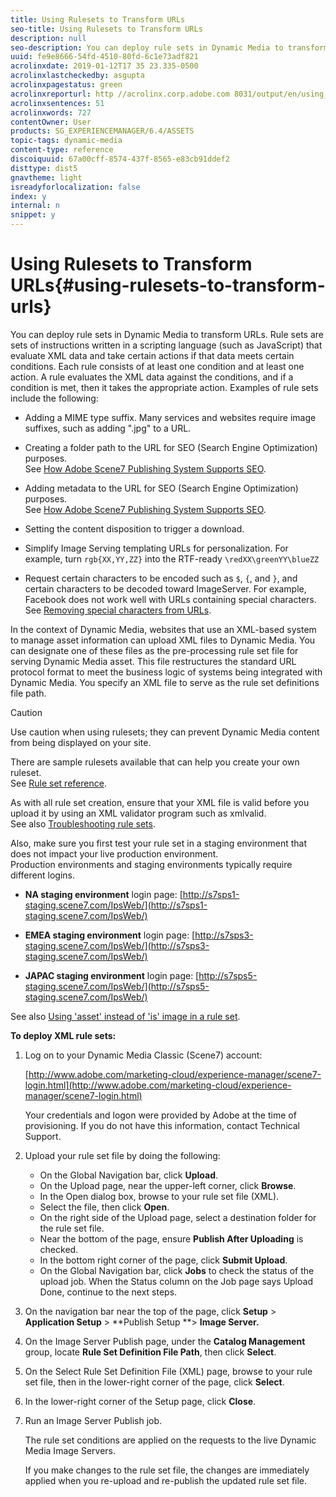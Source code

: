 ```yaml
---
title: Using Rulesets to Transform URLs
seo-title: Using Rulesets to Transform URLs
description: null
seo-description: You can deploy rule sets in Dynamic Media to transform URLs. Rule sets are sets of instructions written in a scripting language (such as JavaScript) that evaluate XML data and take certain actions if that data meets certain conditions. 
uuid: fe9e8666-54fd-4510-80fd-6c1e73adf821
acrolinxdate: 2019-01-12T17 35 23.335-0500
acrolinxlastcheckedby: asgupta
acrolinxpagestatus: green
acrolinxreporturl: http //acrolinx.corp.adobe.com 8031/output/en/using_rulesets_to_transform_urls_krs_workflow_f3c2f2ccebf6138e_197_report.xml
acrolinxsentences: 51
acrolinxwords: 727
contentOwner: User
products: SG_EXPERIENCEMANAGER/6.4/ASSETS
topic-tags: dynamic-media
content-type: reference
discoiquuid: 67a00cff-8574-437f-8565-e83cb91ddef2
disttype: dist5
gnavtheme: light
isreadyforlocalization: false
index: y
internal: n
snippet: y
---
```


# Using Rulesets to Transform URLs{#using-rulesets-to-transform-urls}

You can deploy rule sets in Dynamic Media to transform URLs. Rule sets are sets of instructions written in a scripting language (such as JavaScript) that evaluate XML data and take certain actions if that data meets certain conditions. Each rule consists of at least one condition and at least one action. A rule evaluates the XML data against the conditions, and if a condition is met, then it takes the appropriate action. Examples of rule sets include the following:

* Adding a MIME type suffix. Many services and websites require image suffixes, such as adding ".jpg" to a URL.
* Creating a folder path to the URL for SEO (Search Engine Optimization) purposes.  
  See [How Adobe Scene7 Publishing System Supports SEO](https://marketing.adobe.com/resources/help/en_US/s7/s7_seo.pdf).  

* Adding metadata to the URL for SEO (Search Engine Optimization) purposes.  
  See [How Adobe Scene7 Publishing System Supports SEO](https://marketing.adobe.com/resources/help/en_US/s7/s7_seo.pdf).  

* Setting the content disposition to trigger a download.
* Simplify Image Serving templating URLs for personalization. For example, turn `rgb{XX,YY,ZZ}` into the RTF-ready `\redXX\greenYY\blueZZ`

* Request certain characters to be encoded such as `$`, `{`, and `}`, and certain characters to be decoded toward ImageServer. For example, Facebook does not work well with URLs containing special characters.  
  See [Removing special characters from URLs](https://helpx.adobe.com/experience-manager/scene7/kb/base/scene7-rulesets/remove-special-characters-urls.html).

In the context of Dynamic Media, websites that use an XML-based system to manage asset information can upload XML files to Dynamic Media. You can designate one of these files as the pre-processing rule set file for serving Dynamic Media asset. This file restructures the standard URL protocol format to meet the business logic of systems being integrated with Dynamic Media. You specify an XML file to serve as the rule set definitions file path.

>[!CAUTION]
>
>Use caution when using rulesets; they can prevent Dynamic Media content from being displayed on your site.

There are sample rulesets available that can help you create your own ruleset.  
See [Rule set reference](https://marketing.adobe.com/resources/help/en_US/s7/is_ir_api/is_api/image_catalog/c_rule_set_reference.html).

As with all rule set creation, ensure that your XML file is valid before you upload it by using an XML validator program such as xmlvalid.  
See also [Troubleshooting rule sets](https://helpx.adobe.com/experience-manager/scene7/kb/base/scene7-rulesets/scene7-ruleset-troubleshooting.html).

Also, make sure you first test your rule set in a staging environment that does not impact your live production environment.  
Production environments and staging environments typically require different logins.

* **NA staging environment** login page: [http://s7sps1-staging.scene7.com/IpsWeb/](http://s7sps1-staging.scene7.com/IpsWeb/)

* **EMEA staging environment** login page: [http://s7sps3-staging.scene7.com/IpsWeb/](http://s7sps3-staging.scene7.com/IpsWeb/)

* **JAPAC staging environment** login page: [http://s7sps5-staging.scene7.com/IpsWeb/](http://s7sps5-staging.scene7.com/IpsWeb/)

See also [Using 'asset' instead of 'is' image in a rule set](https://helpx.adobe.com/experience-manager/scene7/kb/base/scene7-rulesets/ruleset-asset-instead-image.html).

**To deploy XML rule sets:**

1. Log on to your Dynamic Media Classic (Scene7) account:

   [http://www.adobe.com/marketing-cloud/experience-manager/scene7-login.html](http://www.adobe.com/marketing-cloud/experience-manager/scene7-login.html)

   Your credentials and logon were provided by Adobe at the time of provisioning. If you do not have this information, contact Technical Support.

1. Upload your rule set file by doing the following:

    * On the Global Navigation bar, click **Upload**.
    * On the Upload page, near the upper-left corner, click **Browse**.
    * In the Open dialog box, browse to your rule set file (XML).
    * Select the file, then click **Open**.
    * On the right side of the Upload page, select a destination folder for the rule set file.
    * Near the bottom of the page, ensure **Publish After Uploading** is checked.
    * In the bottom right corner of the page, click **Submit Upload**.
    * On the Global Navigation bar, click **Jobs** to check the status of the upload job. When the Status column on the Job page says Upload Done, continue to the next steps.

1. On the navigation bar near the top of the page, click **Setup** &gt; **Application Setup** &gt; **Publish Setup **&gt; **Image Server.**
1. On the Image Server Publish page, under the **Catalog Management** group, locate **Rule Set Definition File Path**, then click **Select**.
1. On the Select Rule Set Definition File (XML) page, browse to your rule set file, then in the lower-right corner of the page, click **Select**.
1. In the lower-right corner of the Setup page, click **Close**.
1. Run an Image Server Publish job.

   The rule set conditions are applied on the requests to the live Dynamic Media Image Servers.

   If you make changes to the rule set file, the changes are immediately applied when you re-upload and re-publish the updated rule set file.

